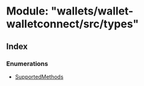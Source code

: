 # Module: "wallets/wallet-walletconnect/src/types"

## Index

### Enumerations

* [SupportedMethods](../enums/_wallets_wallet_walletconnect_src_types_.supportedmethods.md)
